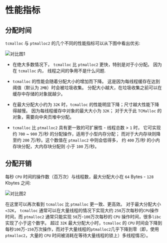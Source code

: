 # 性能指标

## 分配时间

  `tcmalloc` 与 `ptmalloc2` 的几个不同的性能指标可以从下图中看出优劣:

  ![对比图1](https://tcmalloc.cn/pt2vstc2.png)

  * 在绝大多数情况下， `tcmalloc` 比 `ptmalloc2` 更快，特别是对于小分配。 因为在 `tcmalloc` 内， 线程之间的争用不是什么问题.

  * `tcmalloc` 的性能会随着分配大小的增加而下降。 这是因为每线程缓存在达到阈值（默认为 `2MB`）时会被垃圾收集。 分配大小越大，在垃圾收集之前可以在缓存中存储的对象就越少。
  
  * 在最大分配大小约为 `32K` 时，`tcmalloc` 的性能明显下降；尺寸越大性能下降得越慢。 因为每线程缓存中对象的最大大小为 `32K`； 对于大于此 `TCMalloc` 的对象，需要向中央页堆中分配。

  * `tcmalloc` 比 `ptmalloc2` 具有更一致的可扩展性 - 线程总数 > `1` 时， 它可实现约 `700` ~ `900` 万/秒 的分配操作，适用于小型内存分配； 而对于大内存块则降至约 `200` 万/秒。这个数值在 `ptmalloc2` 中则会低得多， 约 `400` 万/秒 的小内存块分配，大内存块分配则 小于 `100` 万/秒。
  

## 分配开销

  每秒 `CPU` 时间的操作数（百万次）与线程数，最大分配大小在 `64` Bytes - `128` Kbytes 之间:

  ![对比图2](https://tcmalloc.cn/pt2vstc22.png)

  在这里可以再次看到 `tcmalloc` 比 `ptmalloc` 更一致、更高效。 对于最大分配大小 `<32K`， `tcmalloc` 通常可以在大量线程的情况下实现大约 `250`万次每秒的`CPU`操作时间，而 `ptmalloc2` 通常只能实现 `50`万-`100`万次每秒的 `CPU` 操作时间，很多`libc`实现了小于这个数字。 超过 `32K` 最大分配大小时，`tcmalloc` 的 `CPU` 时间会下降到每秒`100`万-`150`万次操作，而对于大量线程的`ptmalloc2`几乎下降到零（即，使用 `ptmalloc2`，大量的 `CPU` 时间被消耗在等待大量线程的锁上）多线程情况）。
